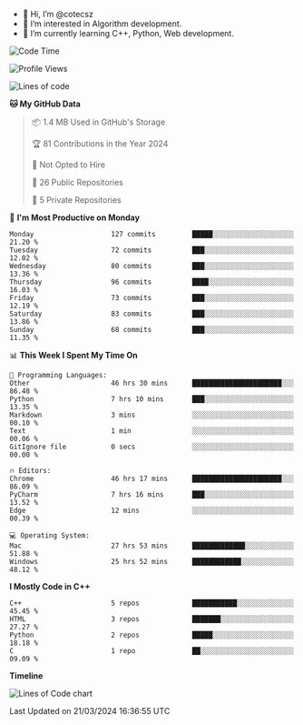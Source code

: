 - 👋 Hi, I’m @cotecsz
- 👀 I’m interested in Algorithm development.
- 🌱 I’m currently learning C++, Python, Web development.

<!---
cotecsz/cotecsz is a ✨ special ✨ repository because its `README.md` (this file) appears on your GitHub profile.
You can click the Preview link to take a look at your changes.
--->

<!--START_SECTION:waka-->
![Code Time](http://img.shields.io/badge/Code%20Time-695%20hrs%205%20mins-blue)

![Profile Views](http://img.shields.io/badge/Profile%20Views-0-blue)

![Lines of code](https://img.shields.io/badge/From%20Hello%20World%20I%27ve%20Written-1.2%20million%20lines%20of%20code-blue)

**🐱 My GitHub Data** 

> 📦 1.4 MB Used in GitHub's Storage 
 > 
> 🏆 81 Contributions in the Year 2024
 > 
> 🚫 Not Opted to Hire
 > 
> 📜 26 Public Repositories 
 > 
> 🔑 5 Private Repositories 
 > 
📅 **I'm Most Productive on Monday** 

```text
Monday                   127 commits         █████░░░░░░░░░░░░░░░░░░░░   21.20 % 
Tuesday                  72 commits          ███░░░░░░░░░░░░░░░░░░░░░░   12.02 % 
Wednesday                80 commits          ███░░░░░░░░░░░░░░░░░░░░░░   13.36 % 
Thursday                 96 commits          ████░░░░░░░░░░░░░░░░░░░░░   16.03 % 
Friday                   73 commits          ███░░░░░░░░░░░░░░░░░░░░░░   12.19 % 
Saturday                 83 commits          ███░░░░░░░░░░░░░░░░░░░░░░   13.86 % 
Sunday                   68 commits          ███░░░░░░░░░░░░░░░░░░░░░░   11.35 % 
```


📊 **This Week I Spent My Time On** 

```text
💬 Programming Languages: 
Other                    46 hrs 30 mins      ██████████████████████░░░   86.48 % 
Python                   7 hrs 10 mins       ███░░░░░░░░░░░░░░░░░░░░░░   13.35 % 
Markdown                 3 mins              ░░░░░░░░░░░░░░░░░░░░░░░░░   00.10 % 
Text                     1 min               ░░░░░░░░░░░░░░░░░░░░░░░░░   00.06 % 
GitIgnore file           0 secs              ░░░░░░░░░░░░░░░░░░░░░░░░░   00.00 % 

🔥 Editors: 
Chrome                   46 hrs 17 mins      ██████████████████████░░░   86.09 % 
PyCharm                  7 hrs 16 mins       ███░░░░░░░░░░░░░░░░░░░░░░   13.52 % 
Edge                     12 mins             ░░░░░░░░░░░░░░░░░░░░░░░░░   00.39 % 

💻 Operating System: 
Mac                      27 hrs 53 mins      █████████████░░░░░░░░░░░░   51.88 % 
Windows                  25 hrs 52 mins      ████████████░░░░░░░░░░░░░   48.12 % 
```

**I Mostly Code in C++** 

```text
C++                      5 repos             ███████████░░░░░░░░░░░░░░   45.45 % 
HTML                     3 repos             ███████░░░░░░░░░░░░░░░░░░   27.27 % 
Python                   2 repos             █████░░░░░░░░░░░░░░░░░░░░   18.18 % 
C                        1 repo              ██░░░░░░░░░░░░░░░░░░░░░░░   09.09 % 
```



**Timeline**

![Lines of Code chart](https://raw.githubusercontent.com/cotecsz/cotecsz/master/assets/bar_graph.png)


 Last Updated on 21/03/2024 16:36:55 UTC
<!--END_SECTION:waka-->
